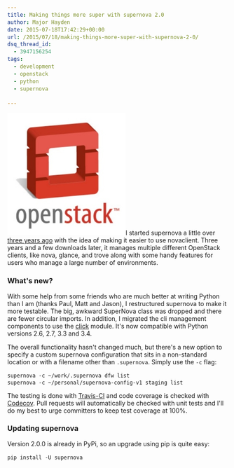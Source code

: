 ```yaml
---
title: Making things more super with supernova 2.0
author: Major Hayden
date: 2015-07-18T17:42:29+00:00
url: /2015/07/18/making-things-more-super-with-supernova-2-0/
dsq_thread_id:
  - 3947156254
tags:
  - development
  - openstack
  - python
  - supernova

---
```

[<img src="/wp-content/uploads/2011/08/OpenStackLogo_270x279.jpg" alt="OpenStackLogo supernova" width="270" height="279" class="alignright size-full wp-image-2399" />][1]I started supernova a little over [three years ago][2] with the idea of making it easier to use novaclient. Three years and a few downloads later, it manages multiple different OpenStack clients, like nova, glance, and trove along with some handy features for users who manage a large number of environments.

### What's new?

With some help from some friends who are much better at writing Python than I am (thanks Paul, Matt and Jason), I restructured supernova to make it more testable. The big, awkward SuperNova class was dropped and there are fewer circular imports. In addition, I migrated the cli management components to use the [click][3] module. It's now compatible with Python versions 2.6, 2.7, 3.3 and 3.4.

The overall functionality hasn't changed much, but there's a new option to specify a custom supernova configuration that sits in a non-standard location or with a filename other than `.supernova`. Simply use the `-c` flag:

```
supernova -c ~/work/.supernova dfw list
supernova -c ~/personal/supernova-config-v1 staging list
```


The testing is done with [Travis-CI][4] and code coverage is checked with [Codecov][5]. Pull requests will automatically be checked with unit tests and I'll do my best to urge committers to keep test coverage at 100%.

### Updating supernova

Version 2.0.0 is already in PyPi, so an upgrade using pip is quite easy:

```
pip install -U supernova
```


 [1]: /wp-content/uploads/2011/08/OpenStackLogo_270x279.jpg
 [2]: /2012/06/05/supernova-manage-multiple-openstack-nova-environments-with-ease/
 [3]: http://click.pocoo.org/4/
 [4]: https://travis-ci.org/major/supernova
 [5]: https://codecov.io/github/major/supernova
